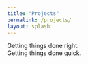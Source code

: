 ```yaml
---
title: "Projects"
permalink: /projects/
layout: splash
---
```


<!-- divs for the header page -->
<div id="right" class="side">
  <div class="title">
    Getting things done 
    <span id="fancy">right.</span>   
  </div>
</div>
<div id="left" class="side">
  <div class="title">
    Getting things done 
    <span id="fancy">quick.</span>   
  </div>
</div>

<script>
  const left = document.getElementById("left");

  const onMove = e => {
    const perc = e.clientX / window.innerWidth * 100;

    left.style.width = `${perc}%`;
  }

  document.onmousemove = e => onMove(e);
  document.ontouchmove = e => onMove(e.touches[0]);
</script>

<div id="prj-body" style="padding-top: 110vh;">

<!-- Cards for projects and stuff -->
<div id="pcard-body">
  <div class="pcard">
    <div class="pcard-content">Offered a Pre-Placement Offer at Samsung Korea for exceptional performance!</div>
  </div>
  <div class="pcard">
    <div class="pcard-content">Test 2</div>
  </div>
  <div class="pcard">
    <div class="pcard-content">Test 3</div>
  </div>
  <div class="pcard">
    <div class="pcard-content">Test 4</div>
  </div>
</div>

<!-- Handle the effect for changing the highlights of card -->
<script>
document.getElementById("main").onmousemove = e => {
  for(const card of document.getElementsByClassName("pcard")) {
    const rect = card.getBoundingClientRect(),
          x = e.clientX - rect.left,
          y = e.clientY - rect.top;

    card.style.setProperty("--mouse-x", `${x}px`);
    card.style.setProperty("--mouse-y", `${y}px`);
  };
}
</script>



  Page under construction, check back later.

Look at the cool donut while you're here I guess, weee!

<pre id="donut" style="text-align: center;"></pre>
</div>
<!-- This is the code for the rotating donut -->
<script>
function multiplyMatrix(mat1, mat2) {
  // dimensions of matrices
  const dim1 = mat1.length;
  const dim2 = mat2[0].length;

  // check if matrix multiplication is possible
  if (mat1[0].length !== mat2.length) {
    console.error("Matrices cannot be multiplied");
    return null;
  }

  // create result matrix
  const result = new Array(dim1);
  for (let i = 0; i < dim1; i++) {
    result[i] = new Array(dim2).fill(0);
  }

  // multiply matrices
  for (let i = 0; i < dim1; i++) {
    for (let j = 0; j < dim2; j++) {
      for (let k = 0; k < mat1[0].length; k++) {
        result[i][j] += mat1[i][k] * mat2[k][j];
      }
    }
  }

  return result;
}

const INC = 0.08; // Increments of THETA and PHI
const R_TOR = 5;
const R_DON = 2.5;

const pix = ['.', ',', '-', '~', ':', ';', '=', '*', '$', '@'];
const IV = [[-1 / Math.sqrt(3)], [-1 / Math.sqrt(3)], [1 / Math.sqrt(3)]];

const RESO = [18,18]; // Resolution of the screen displaying the torus
const elem = document.getElementById('donut');

function draw_torus(R_x) {
  const screen = Array.from({ length: RESO[0] }, () => Array.from({ length: RESO[1] }, () => ' '));
  const scre_z = Array.from({ length: RESO[0] }, () => Array.from({ length: RESO[1] }, () => -Infinity));

  // Rotation of the torus
  const Rot_x = [    [1, 0, 0],
    [0, Math.cos(R_x), -Math.sin(R_x)],
    [0, Math.sin(R_x), Math.cos(R_x)],
  ];

  let THETA = 0;
  let PHI = 0;
  while (THETA < 2 * Math.PI) {
    while (PHI < 2 * Math.PI) {
      const P = [        [(R_TOR - R_DON * Math.cos(PHI)) * Math.cos(THETA)],
        [(R_TOR - R_DON * Math.cos(PHI)) * Math.sin(THETA)],
        [R_DON * Math.sin(PHI)],
      ];
      P[0][0] = (R_TOR - R_DON * Math.cos(PHI)) * Math.cos(THETA);
      P[1][0] = (R_TOR - R_DON * Math.cos(PHI)) * Math.sin(THETA);
      P[2][0] = R_DON * Math.sin(PHI);

      const rotatedP = multiplyMatrix(Rot_x, P);

      const x = rotatedP[0][0];
      const y = rotatedP[1][0];
      const z = rotatedP[2][0];

      const xc = Math.floor(x + RESO[0] / 2);
      const yc = Math.floor(y + RESO[1] / 2);

      if (z > scre_z[xc][yc]) {
        const norm = [          [-Math.cos(THETA) * Math.cos(PHI)],
          [-Math.sin(THETA) * Math.cos(PHI)],
          [Math.sin(PHI)],
        ];

        const rotatedNorm = multiplyMatrix(Rot_x, norm);

        let illum = 0;
        for (let i = 0; i < 3; i++) {
          illum += rotatedNorm[i][0] * IV[i][0];
        }

        let il_idx = Math.floor(illum / 0.1);
        if(il_idx < 0){
          il_idx = 0;
        }
        screen[xc][yc] = pix[il_idx == 10 ? 9 : il_idx];
        if(screen[xc][yc] == undefined){
          console.error(xc, yc, il_idx);
        }
        scre_z[xc][yc] = z;
      }
      PHI += INC;
    }
    PHI = 0;
    THETA += INC;
  }

  let disp = "";

  for (const row of screen) {
    // disp += (row.join('')) + "\n";
    for (const cr of row) {
      if(cr == NaN){
        console.error("what");
      }
      disp += (cr+cr);
    }
    disp += "\n";
  }

  elem.textContent = disp;

}

let Rot_X = 0;

function print_tor(){
  draw_torus(Rot_X);
  Rot_X -= 0.04;
  if (Rot_X > (2*Math.PI)){
    Rot_X = Rot_X - 2*Math.PI;
  }
}

setInterval(print_tor, 17);
</script>
